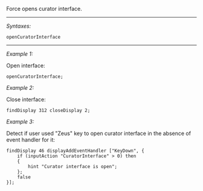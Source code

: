 Force opens curator interface.


---
*Syntaxes:*

`openCuratorInterface`

---
*Example 1:*

Open interface:

```sqf
openCuratorInterface;
```

*Example 2:*

Close interface:

```sqf
findDisplay 312 closeDisplay 2;
```

*Example 3:*

Detect if user used "Zeus" key to open curator interface in the absence of event handler for it:

```sqf
findDisplay 46 displayAddEventHandler ["KeyDown", {
	if (inputAction "CuratorInterface" > 0) then
	{
		hint "Curator interface is open";
	};
	false
}];
```
